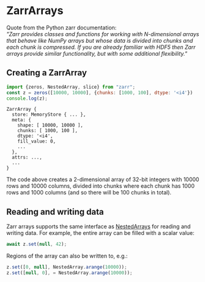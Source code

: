 # ZarrArrays

Quote from the Python zarr documentation:  
*\"Zarr provides classes and functions for working with N-dimensional arrays that behave like NumPy arrays but whose data is divided into chunks and each chunk is compressed. If you are already familiar with HDF5 then Zarr arrays provide similar functionality, but with some additional flexibility.\"*

## Creating a ZarrArray

```javascript
import {zeros, NestedArray, slice} from "zarr";
const z = zeros([10000, 10000], {chunks: [1000, 100], dtype: '<i4'})
console.log(z);
```
```output
ZarrArray {
  store: MemoryStore { ... },
  meta: {
    shape: [ 10000, 10000 ],
    chunks: [ 1000, 100 ],
    dtype: '<i4',
    fill_value: 0,
    ...
  },
  attrs: ...,
  ...
}
```

The code above creates a 2-dimensional array of 32-bit integers with 10000 rows and 10000 columns, divided into chunks where each chunk has 1000 rows and 1000 columns (and so there will be 100 chunks in total).


## Reading and writing data
Zarr arrays supports the same interface as [NestedArrays](/getting-started/nested-arrays) for reading and writing data. For example, the entire array can be filled with a scalar value:
```javascript
await z.set(null, 42);
```

Regions of the array can also be written to, e.g.:
```javascript
z.set([0, null], NestedArray.arange(10000));
z.set([null, 0], = NestedArray.arange(10000));
```
